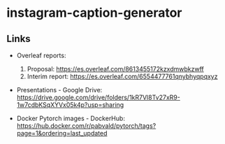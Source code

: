 # instagram-caption-generator


## Links 

- Overleaf reports:
  1. Proposal: https://es.overleaf.com/8613455172kzxdmwbkzwff
  2. Interim report: https://es.overleaf.com/6554477761qnybhyqpqxyz

- Presentations - Google Drive: https://drive.google.com/drive/folders/1kR7Vl8Tv27xR9-1w7cdbKSqXYVx05k4p?usp=sharing

- Docker Pytorch images -  DockerHub: https://hub.docker.com/r/pabvald/pytorch/tags?page=1&ordering=last_updated

